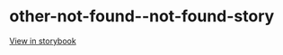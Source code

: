 # other-not-found--not-found-story

[View in storybook](https://raw.githack.com/Independent-Digital-News-and-Media-Ltd/indy-branch-review/PR-7827-sb/index.html?path=/story/other-not-found--not-found-story)